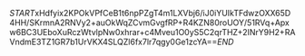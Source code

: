 $START$xHdfyix2KPOkVPfCeB1t6npPZgT4m1LXVbj6/iJ0iYUIkTFdwzOXX65D4HH/SKrmnA2RNVy2+auOkWqZCvmGvgfRP+R4KZN80roUOY/51RVq+Apxw6BC3UEboXuRczWtvlpNw0xhrar+c4Mveu1O0yS5C2qrTHZ+2INrY9H2+RAVndmE3TZ1GR7b1UrVKX4SLQZl6fx7lr7qgy0Ge1zcYA==$END$